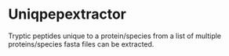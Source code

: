 # Uniqpepextractor
Tryptic peptides unique to a protein/species from a list of multiple proteins/species fasta files can be extracted.

